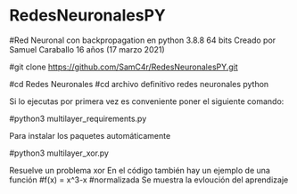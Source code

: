 # RedesNeuronalesPY

#Red Neuronal con backpropagation en python 3.8.8 64 bits
Creado por Samuel Caraballo 16 años (17 marzo 2021)

#git clone https://github.com/SamC4r/RedesNeuronalesPY.git

#cd Redes Neuronales
#cd archivo definitivo redes neuronales python

Si lo ejecutas por primera vez es conveniente poner el siguiente comando:

#python3 multilayer_requirements.py

Para instalar los paquetes automáticamente

#python3 multilayer_xor.py

Resuelve un problema xor
En el código también hay un ejemplo de una función #f(x) = x^3-x #normalizada 
Se muestra la evloución del aprendizaje




